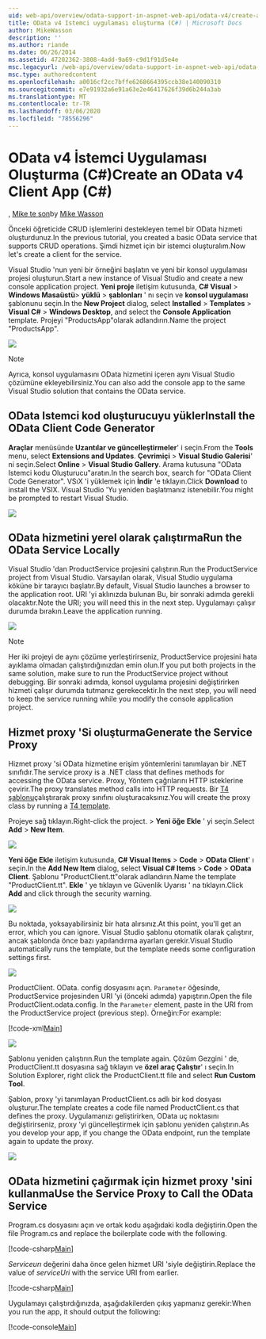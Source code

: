 ```yaml
---
uid: web-api/overview/odata-support-in-aspnet-web-api/odata-v4/create-an-odata-v4-client-app
title: OData v4 Istemci uygulaması oluşturma (C#) | Microsoft Docs
author: MikeWasson
description: ''
ms.author: riande
ms.date: 06/26/2014
ms.assetid: 47202362-3808-4add-9a69-c9d1f91d5e4e
msc.legacyurl: /web-api/overview/odata-support-in-aspnet-web-api/odata-v4/create-an-odata-v4-client-app
msc.type: authoredcontent
ms.openlocfilehash: a0016cf2cc7bffe6268664395ccb38e140090310
ms.sourcegitcommit: e7e91932a6e91a63e2e46417626f39d6b244a3ab
ms.translationtype: MT
ms.contentlocale: tr-TR
ms.lasthandoff: 03/06/2020
ms.locfileid: "78556296"
---
```

# <a name="create-an-odata-v4-client-app-c"></a><span data-ttu-id="93482-102">OData v4 İstemci Uygulaması Oluşturma (C#)</span><span class="sxs-lookup"><span data-stu-id="93482-102">Create an OData v4 Client App (C#)</span></span>

<span data-ttu-id="93482-103">, [Mike te son](https://github.com/MikeWasson)</span><span class="sxs-lookup"><span data-stu-id="93482-103">by [Mike Wasson](https://github.com/MikeWasson)</span></span>

<span data-ttu-id="93482-104">Önceki öğreticide CRUD işlemlerini destekleyen temel bir OData hizmeti oluşturdunuz.</span><span class="sxs-lookup"><span data-stu-id="93482-104">In the previous tutorial, you created a basic OData service that supports CRUD operations.</span></span> <span data-ttu-id="93482-105">Şimdi hizmet için bir istemci oluşturalım.</span><span class="sxs-lookup"><span data-stu-id="93482-105">Now let's create a client for the service.</span></span>

<span data-ttu-id="93482-106">Visual Studio 'nun yeni bir örneğini başlatın ve yeni bir konsol uygulaması projesi oluşturun.</span><span class="sxs-lookup"><span data-stu-id="93482-106">Start a new instance of Visual Studio and create a new console application project.</span></span> <span data-ttu-id="93482-107">**Yeni proje** iletişim kutusunda,  **C# Visual** &gt; **Windows Masaüstü**&gt; **yüklü** &gt; **şablonları** ' nı seçin ve **konsol uygulaması** şablonunu seçin.</span><span class="sxs-lookup"><span data-stu-id="93482-107">In the **New Project** dialog, select **Installed** &gt; **Templates** &gt; **Visual C#** &gt; **Windows Desktop**, and select the **Console Application** template.</span></span> <span data-ttu-id="93482-108">Projeyi &quot;ProductsApp&quot;olarak adlandırın.</span><span class="sxs-lookup"><span data-stu-id="93482-108">Name the project &quot;ProductsApp&quot;.</span></span>

![](create-an-odata-v4-client-app/_static/image1.png)

> [!NOTE]
> <span data-ttu-id="93482-109">Ayrıca, konsol uygulamasını OData hizmetini içeren aynı Visual Studio çözümüne ekleyebilirsiniz.</span><span class="sxs-lookup"><span data-stu-id="93482-109">You can also add the console app to the same Visual Studio solution that contains the OData service.</span></span>

## <a name="install-the-odata-client-code-generator"></a><span data-ttu-id="93482-110">OData Istemci kod oluşturucuyu yükler</span><span class="sxs-lookup"><span data-stu-id="93482-110">Install the OData Client Code Generator</span></span>

<span data-ttu-id="93482-111">**Araçlar** menüsünde **Uzantılar ve güncelleştirmeler**' i seçin.</span><span class="sxs-lookup"><span data-stu-id="93482-111">From the **Tools** menu, select **Extensions and Updates**.</span></span> <span data-ttu-id="93482-112">**Çevrimiçi** &gt; **Visual Studio Galerisi**' ni seçin.</span><span class="sxs-lookup"><span data-stu-id="93482-112">Select **Online** &gt; **Visual Studio Gallery**.</span></span> <span data-ttu-id="93482-113">Arama kutusuna &quot;OData Istemci kodu Oluşturucu&quot;aratın.</span><span class="sxs-lookup"><span data-stu-id="93482-113">In the search box, search for &quot;OData Client Code Generator&quot;.</span></span> <span data-ttu-id="93482-114">VSıX 'i yüklemek için **İndir** 'e tıklayın.</span><span class="sxs-lookup"><span data-stu-id="93482-114">Click **Download** to install the VSIX.</span></span> <span data-ttu-id="93482-115">Visual Studio 'Yu yeniden başlatmanız istenebilir.</span><span class="sxs-lookup"><span data-stu-id="93482-115">You might be prompted to restart Visual Studio.</span></span>

[![](create-an-odata-v4-client-app/_static/image3.png)](create-an-odata-v4-client-app/_static/image2.png)

## <a name="run-the-odata-service-locally"></a><span data-ttu-id="93482-116">OData hizmetini yerel olarak çalıştırma</span><span class="sxs-lookup"><span data-stu-id="93482-116">Run the OData Service Locally</span></span>

<span data-ttu-id="93482-117">Visual Studio 'dan ProductService projesini çalıştırın.</span><span class="sxs-lookup"><span data-stu-id="93482-117">Run the ProductService project from Visual Studio.</span></span> <span data-ttu-id="93482-118">Varsayılan olarak, Visual Studio uygulama köküne bir tarayıcı başlatır.</span><span class="sxs-lookup"><span data-stu-id="93482-118">By default, Visual Studio launches a browser to the application root.</span></span> <span data-ttu-id="93482-119">URI 'yi aklınızda bulunan Bu, bir sonraki adımda gerekli olacaktır.</span><span class="sxs-lookup"><span data-stu-id="93482-119">Note the URI; you will need this in the next step.</span></span> <span data-ttu-id="93482-120">Uygulamayı çalışır durumda bırakın.</span><span class="sxs-lookup"><span data-stu-id="93482-120">Leave the application running.</span></span>

![](create-an-odata-v4-client-app/_static/image4.png)

> [!NOTE]
> <span data-ttu-id="93482-121">Her iki projeyi de aynı çözüme yerleştirirseniz, ProductService projesini hata ayıklama olmadan çalıştırdığınızdan emin olun.</span><span class="sxs-lookup"><span data-stu-id="93482-121">If you put both projects in the same solution, make sure to run the ProductService project without debugging.</span></span> <span data-ttu-id="93482-122">Bir sonraki adımda, konsol uygulama projesini değiştirirken hizmeti çalışır durumda tutmanız gerekecektir.</span><span class="sxs-lookup"><span data-stu-id="93482-122">In the next step, you will need to keep the service running while you modify the console application project.</span></span>

## <a name="generate-the-service-proxy"></a><span data-ttu-id="93482-123">Hizmet proxy 'Si oluşturma</span><span class="sxs-lookup"><span data-stu-id="93482-123">Generate the Service Proxy</span></span>

<span data-ttu-id="93482-124">Hizmet proxy 'si OData hizmetine erişim yöntemlerini tanımlayan bir .NET sınıfıdır.</span><span class="sxs-lookup"><span data-stu-id="93482-124">The service proxy is a .NET class that defines methods for accessing the OData service.</span></span> <span data-ttu-id="93482-125">Proxy, Yöntem çağrılarını HTTP isteklerine çevirir.</span><span class="sxs-lookup"><span data-stu-id="93482-125">The proxy translates method calls into HTTP requests.</span></span> <span data-ttu-id="93482-126">Bir [T4 şablonu](https://msdn.microsoft.com/library/bb126445.aspx)çalıştırarak proxy sınıfını oluşturacaksınız.</span><span class="sxs-lookup"><span data-stu-id="93482-126">You will create the proxy class by running a [T4 template](https://msdn.microsoft.com/library/bb126445.aspx).</span></span>

<span data-ttu-id="93482-127">Projeye sağ tıklayın.</span><span class="sxs-lookup"><span data-stu-id="93482-127">Right-click the project.</span></span> <span data-ttu-id="93482-128">&gt; **Yeni öğe** **Ekle** ' yi seçin.</span><span class="sxs-lookup"><span data-stu-id="93482-128">Select **Add** &gt; **New Item**.</span></span>

![](create-an-odata-v4-client-app/_static/image5.png)

<span data-ttu-id="93482-129">**Yeni öğe Ekle** iletişim kutusunda,  **C# Visual Items** &gt; **Code** &gt; **OData Client**' ı seçin.</span><span class="sxs-lookup"><span data-stu-id="93482-129">In the **Add New Item** dialog, select **Visual C# Items** &gt; **Code** &gt; **OData Client**.</span></span> <span data-ttu-id="93482-130">Şablonu &quot;ProductClient.tt&quot;olarak adlandırın.</span><span class="sxs-lookup"><span data-stu-id="93482-130">Name the template &quot;ProductClient.tt&quot;.</span></span> <span data-ttu-id="93482-131">**Ekle** ' ye tıklayın ve Güvenlik Uyarısı ' na tıklayın.</span><span class="sxs-lookup"><span data-stu-id="93482-131">Click **Add** and click through the security warning.</span></span>

[![](create-an-odata-v4-client-app/_static/image7.png)](create-an-odata-v4-client-app/_static/image6.png)

<span data-ttu-id="93482-132">Bu noktada, yoksayabilirsiniz bir hata alırsınız.</span><span class="sxs-lookup"><span data-stu-id="93482-132">At this point, you'll get an error, which you can ignore.</span></span> <span data-ttu-id="93482-133">Visual Studio şablonu otomatik olarak çalıştırır, ancak şablonda önce bazı yapılandırma ayarları gerekir.</span><span class="sxs-lookup"><span data-stu-id="93482-133">Visual Studio automatically runs the template, but the template needs some configuration settings first.</span></span>

[![](create-an-odata-v4-client-app/_static/image9.png)](create-an-odata-v4-client-app/_static/image8.png)

<span data-ttu-id="93482-134">ProductClient. OData. config dosyasını açın. `Parameter` öğesinde, ProductService projesinden URI 'yi (önceki adımda) yapıştırın.</span><span class="sxs-lookup"><span data-stu-id="93482-134">Open the file ProductClient.odata.config. In the `Parameter` element, paste in the URI from the ProductService project (previous step).</span></span> <span data-ttu-id="93482-135">Örneğin:</span><span class="sxs-lookup"><span data-stu-id="93482-135">For example:</span></span>

[!code-xml[Main](create-an-odata-v4-client-app/samples/sample1.xml)]

[![](create-an-odata-v4-client-app/_static/image11.png)](create-an-odata-v4-client-app/_static/image10.png)

<span data-ttu-id="93482-136">Şablonu yeniden çalıştırın.</span><span class="sxs-lookup"><span data-stu-id="93482-136">Run the template again.</span></span> <span data-ttu-id="93482-137">Çözüm Gezgini ' de, ProductClient.tt dosyasına sağ tıklayın ve **özel araç Çalıştır**' ı seçin.</span><span class="sxs-lookup"><span data-stu-id="93482-137">In Solution Explorer, right click the ProductClient.tt file and select **Run Custom Tool**.</span></span>

<span data-ttu-id="93482-138">Şablon, proxy 'yi tanımlayan ProductClient.cs adlı bir kod dosyası oluşturur.</span><span class="sxs-lookup"><span data-stu-id="93482-138">The template creates a code file named ProductClient.cs that defines the proxy.</span></span> <span data-ttu-id="93482-139">Uygulamanızı geliştirirken, OData uç noktasını değiştirirseniz, proxy 'yi güncelleştirmek için şablonu yeniden çalıştırın.</span><span class="sxs-lookup"><span data-stu-id="93482-139">As you develop your app, if you change the OData endpoint, run the template again to update the proxy.</span></span>

![](create-an-odata-v4-client-app/_static/image12.png)

## <a name="use-the-service-proxy-to-call-the-odata-service"></a><span data-ttu-id="93482-140">OData hizmetini çağırmak için hizmet proxy 'sini kullanma</span><span class="sxs-lookup"><span data-stu-id="93482-140">Use the Service Proxy to Call the OData Service</span></span>

<span data-ttu-id="93482-141">Program.cs dosyasını açın ve ortak kodu aşağıdaki kodla değiştirin.</span><span class="sxs-lookup"><span data-stu-id="93482-141">Open the file Program.cs and replace the boilerplate code with the following.</span></span>

[!code-csharp[Main](create-an-odata-v4-client-app/samples/sample2.cs)]

<span data-ttu-id="93482-142">*Serviceurı* değerini daha önce gelen hizmet URI 'siyle değiştirin.</span><span class="sxs-lookup"><span data-stu-id="93482-142">Replace the value of *serviceUri* with the service URI from earlier.</span></span>

[!code-csharp[Main](create-an-odata-v4-client-app/samples/sample3.cs)]

<span data-ttu-id="93482-143">Uygulamayı çalıştırdığınızda, aşağıdakilerden çıkış yapmanız gerekir:</span><span class="sxs-lookup"><span data-stu-id="93482-143">When you run the app, it should output the following:</span></span>

[!code-console[Main](create-an-odata-v4-client-app/samples/sample4.cmd)]
